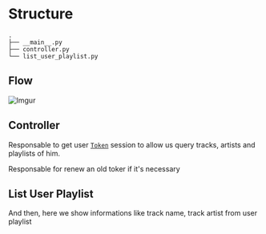 # Structure

```
.
├── __main__.py
├── controller.py
└── list_user_playlist.py
```

## Flow

![Imgur](https://i.imgur.com/zg2yDlj.png)

## Controller

Responsable to get user [`Token`](https://auth0.com/docs/api-auth/why-use-access-tokens-to-secure-apis) session to allow us query tracks, artists and playlists of him.

Responsable for renew an old toker if it's necessary

## List User Playlist

And then, here we show informations like track name, track artist from user playlist
